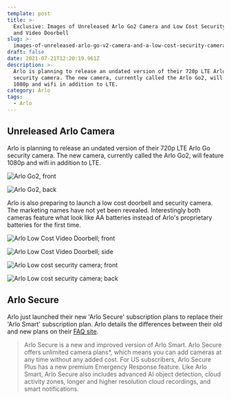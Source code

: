 ```yaml
---
template: post
title: >-
  Exclusive: Images of Unreleased Arlo Go2 Camera and Low Cost Security Camera
  and Video Doorbell
slug: >-
  images-of-unreleased-arlo-go-v2-camera-and-a-low-cost-security-camera-and-video-doorbell
draft: false
date: 2021-07-21T12:20:19.961Z
description: >-
  Arlo is planning to release an undated version of their 720p LTE Arlo Go
  security camera. The new camera, currently called the Arlo Go2, will feature
  1080p and wifi in addition to LTE.
category: Arlo
tags:
  - Arlo
---
```

## Unreleased Arlo Camera

Arlo is planning to release an undated version of their 720p LTE Arlo Go security camera. The new camera, currently called the Arlo Go2, will feature 1080p and wifi in addition to LTE.

![](/media/screen-shot-2021-07-21-at-8.55.43-am.png "Arlo Go2, front")

![](/media/screen-shot-2021-07-21-at-8.55.31-am.png "Arlo Go2, back")

Arlo is also preparing to launch a low cost doorbell and security camera. The marketing names have not yet been revealed. Interestingly both cameras feature what look like AA batteries instead of Arlo's proprietary batteries for the first time.

![](/media/screen-shot-2021-07-21-at-9.00.34-am.png "Arlo Low Cost Video Doorbell; front")

![](/media/screen-shot-2021-07-21-at-9.05.04-am.png "Arlo Low Cost Video Doorbell; side")

![](/media/screen-shot-2021-07-21-at-9.03.32-am.png "Arlo Low cost security camera; front")

![](/media/screen-shot-2021-07-21-at-9.05.40-am.png "Arlo Low cost security camera; back")

## Arlo Secure

Arlo just launched their new 'Arlo Secure' subscription plans to replace their  'Arlo Smart' subscription plan. Arlo details the differences between their old and new plans on their [FAQ site](https://kb.arlo.com/000062366/New-Arlo-Secure-Plan-FAQ).

> Arlo Secure is a new and improved version of Arlo Smart. Arlo Secure offers unlimited camera plans*, which means you can add cameras at any time without any added cost. For US subscribers, Arlo Secure Plus has a new premium Emergency Response feature. Like Arlo Smart, Arlo Secure also includes advanced AI object detection, cloud activity zones, longer and higher resolution cloud recordings, and smart notifications.
